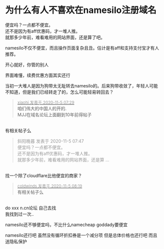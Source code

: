 # 为什么有人不喜欢在namesilo注册域名


便宜吗？一点都不便宜。<br />
还不是因为有aff优惠码，才一堆人推。<br />
就那多少年前，难看难用的网站界面，还是算了吧。

namesilo不仅不便宜，而且操作页面复杂且丑。估计是有aff和支持支付宝才有人推荐。

开心就好，你管的别人

界面难懂，续费优惠方面其实还行

当初一大堆人是因为狗带太无耻转去namesilo的。后来狗带收敛了，年轻人可能不知道，但是我们已经转走了的，怎么可能轻易转回去？

<div class="quote"><blockquote><font size="2"><a href="https://www.hostloc.com/forum.php?mod=redirect&amp;goto=findpost&amp;pid=9404640&amp;ptid=762591" target="_blank"><font color="#999999">xiaohi 发表于 2020-11-5 07:29</font></a></font><br />
咱们伟大的中国人的开的.<br />
MJJ在域名论坛上面翻到10年前得帖子</blockquote></div><br />
有相关帖子么<img id="aimg_lVJRO" onclick="zoom(this, this.src, 0, 0, 0)" class="zoom" src="https://cdn.jsdelivr.net/gh/hishis/forum-master/public/images/patch.gif" onmouseover="img_onmouseoverfunc(this)" onload="thumbImg(this)" border="0" alt="" />

<div class="quote"><blockquote><font color="#999999">斜阳晚暮 发表于 2020-11-5 07:47</font><br />
<font color="#999999">便宜吗？一点都不便宜。<br />
还不是因为有aff优惠码，才一堆人推。<br />
就那多少年前，难看难用的网站界面，还是算 ...</font></blockquote></div><br />
找一个除了cloudflare比他便宜的商家？

<div class="quote"><blockquote><font size="2"><a href="https://www.hostloc.com/forum.php?mod=redirect&amp;goto=findpost&amp;pid=9404759&amp;ptid=762591" target="_blank"><font color="#999999">coldwinds 发表于 2020-11-5 08:19</font></a></font><br />
有相关帖子么</blockquote></div><br />
do xxx n.cn论坛 自己去找 <br />
我找到过一次..

namesilo还不够便宜吗，不比什么namecheap goddady要便宜

namesilo还行吧 虽然没有循环折扣券是一个减分项 但是总体价格也还行吧 而且送隐私保护
